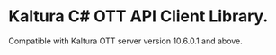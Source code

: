 # Kaltura C# OTT API Client Library.
Compatible with Kaltura OTT server version 10.6.0.1 and above.
